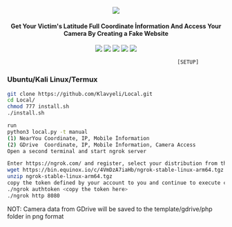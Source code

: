 <p align="center"><img src="https://image.flaticon.com/icons/png/512/48/48704.png"></p>
<h4 align="center">
Get Your Victim's Latitude Full Coordinate İnformation And Access Your Camera By Creating a Fake Website
</h4>

<p align="center">
<img src="https://img.shields.io/badge/Python-3-brightgreen.svg?style=plastic">
<img src="https://img.shields.io/badge/Python-2-brightgreen.svg?style=plastic">
<img src="https://img.shields.io/badge/Docker-✔-blue.svg?style=plastic">
<img src="https://img.shields.io/badge/Termux-✔-red.svg?style=plastic">
<img src="https://img.shields.io/badge/NetHunter-✔-red.svg?style=plastic">
</p>

                                                           [SETUP]

### Ubuntu/Kali Linux/Termux
               
```bash
git clone https://github.com/Klavyeli/Local.git
cd Local/
chmod 777 install.sh
./install.sh

run
python3 local.py -t manual
(1) NearYou Coordinate, IP, Mobile İnformation
(2) GDrive  Coordinate, IP, Mobile İnformation, Camera Access
Open a second terminal and start ngrok server

Enter https://ngrok.com/ and register, select your distribution from the download section 2. open a terminal and enter commands in order
wget https://bin.equinox.io/c/4VmDzA7iaHb/ngrok-stable-linux-arm64.tgz
unzip ngrok-stable-linux-arm64.tgz
copy the token defined by your account to you and continue to execute commands
./ngrok authtoken <copy the token here>
./ngrok http 8080
```
NOT: Camera data from GDrive will be saved to the template/gdrive/php folder in png format
